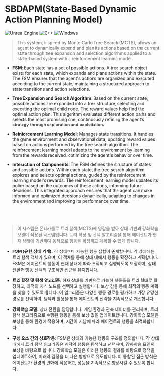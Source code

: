 # SBDAPM(State-Based Dynamic Action Planning Model)
![Unreal Engine](https://img.shields.io/badge/unrealengine-%23313131.svg?style=for-the-badge&logo=unrealengine&logoColor=white) ![C++](https://img.shields.io/badge/c++-%2300599C.svg?style=for-the-badge&logo=c%2B%2B&logoColor=white)
![Windows](https://img.shields.io/badge/Windows-0078D6?style=for-the-badge&logo=windows&logoColor=white)

> This system, inspired by Monte Carlo Tree Search (MCTS), allows an agent to dynamically expand and plan its actions based on the current state through tree expansion and selection algorithms applied to a state-based system with a reinforcement learning model.

+ **FSM**: Each state has a set of possible actions. A tree search object exists for each state, which expands and plans actions within the state. The FSM ensures that the agent's actions are organized and executed according to the current state, maintaining a structured approach to state transitions and action selections.

+ **Tree Expansion and Search Algorithm**: Based on the current state, possible actions are expanded into a tree structure, selecting and executing the optimal child node. The reward values help find the optimal action plan. This algorithm evaluates different action paths and selects the most promising one, continuously refining the agent's strategy through exploration and exploitation.

+ **Reinforcement Learning Model**: Manages state transitions. It handles the game environment and observational data, updating reward values based on actions performed by the tree search algorithm. The reinforcement learning model adapts to the environment by learning from the rewards received, optimizing the agent's behavior over time.

+ **Interaction of Components**: The FSM defines the structure of states and possible actions. Within each state, the tree search algorithm explores and selects optimal actions, guided by the reinforcement learning model's rewards. The reinforcement learning model updates its policy based on the outcomes of these actions, informing future decisions. This integrated approach ensures that the agent can make informed and optimized decisions dynamically, adapting to changes in the environment and improving its performance over time.

#

</br>

> 이 시스템은 몬테카를로 트리 탐색(MCTS)에 영감을 받아 상태 기반과 강화학습 모델이 적용된 시스템입니다. 트리 확장 및 선택 알고리즘을 통해 에이전트가 현재 상태에 기반하여 동적으로 행동을 확장하고 계획할 수 있게 합니다.

+ **FSM (유한 상태 기계)**: 각 상태마다 가능한 행동 집합이 존재합니다. 각 상태에는 트리 탐색 객체가 있으며, 이 객체를 통해 상태 내에서 행동을 확장하고 계획합니다. FSM은 에이전트의 행동이 현재 상태에 따라 조직되고 실행되도록 보장하며, 상태 전환과 행동 선택의 구조적인 접근을 유지합니다.

+ **트리 확장 및 탐색 알고리즘**: 현재 상태를 기반으로 가능한 행동들을 트리 형태로 확장하고, 최적의 자식 노드를 선택하고 실행합니다. 보상 값을 통해 최적의 행동 계획을 찾을 수 있도록 합니다. 이 알고리즘은 다양한 행동 경로를 평가하고 가장 유망한 경로를 선택하여, 탐색과 활용을 통해 에이전트의 전략을 지속적으로 개선합니다.

+ **강화학습 모델**: 상태 전환을 담당합니다. 게임 환경과 관측 데이터를 관리하며, 트리 탐색 알고리즘으로 수행된 행동을 통해 보상 값을 업데이트합니다. 강화학습 모델은 보상을 통해 환경에 적응하며, 시간이 지남에 따라 에이전트의 행동을 최적화합니다.

+ **구성 요소 간의 상호작용**: FSM은 상태와 가능한 행동의 구조를 정의합니다. 각 상태 내에서 트리 탐색 알고리즘은 최적의 행동을 탐색하고 선택하며, 강화학습 모델의 보상을 바탕으로 합니다. 강화학습 모델은 이러한 행동의 결과를 바탕으로 정책을 업데이트하여, 미래의 결정을 더 나은 방향으로 유도합니다. 이 통합된 접근 방식은 에이전트가 환경의 변화에 적응하고, 성능을 지속적으로 향상시킬 수 있도록 합니다.
